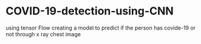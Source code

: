 # COVID-19-detection-using-CNN
using tensor Flow creating a model to predict if the person has covide-19 or not through x ray chest image
